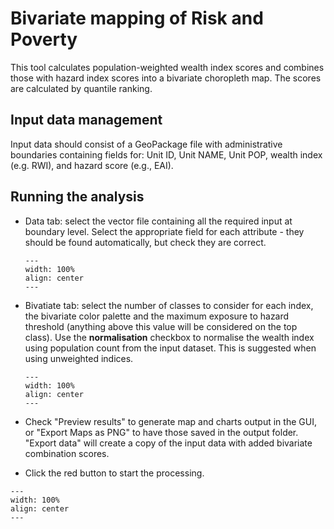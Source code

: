 # Bivariate mapping of Risk and Poverty 

This tool calculates population-weighted wealth index scores and combines those with hazard index scores into a bivariate choropleth map. The scores are calculated by quantile ranking.

## Input data management

Input data should consist of a GeoPackage file with administrative boundaries containing fields for: Unit ID, Unit NAME, Unit POP, wealth index (e.g. RWI), and hazard score (e.g., EAI).

## Running the analysis

- Data tab: select the vector file containing all the required input at boundary level. Select the appropriate field for each attribute - they should be found automatically, but check they are correct.
    ```{figure} images/GUI_BV.jpg
    ---
    width: 100%
    align: center
    ---
    ```
- Bivatiate tab: select the number of classes to consider for each index, the bivariate color palette and the maximum exposure to hazard threshold (anything above this value will be considered on the top class). Use the **normalisation** checkbox to normalise the wealth index using population count from the input dataset. This is suggested when using unweighted indices.
    ```{figure} images/GUI_BV2.jpg
    ---
    width: 100%
    align: center
    ---
    ```

- Check "Preview results" to generate map and charts output in the GUI, or "Export Maps as PNG" to have those saved in the output folder. "Export data" will create a copy of the input data with added bivariate combination scores.

- Click the red button to start the processing.


```{figure} images/GUI_BV3.jpg
---
width: 100%
align: center
---
```
